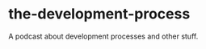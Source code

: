 the-development-process
=======================

A podcast about development processes and other stuff.

